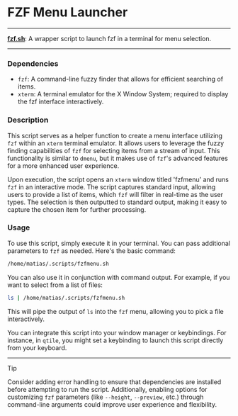 # FZF Menu Launcher

---

**[fzf.sh](/fzf.sh)**: A wrapper script to launch fzf in a terminal for menu selection.

---

### Dependencies

- `fzf`: A command-line fuzzy finder that allows for efficient searching of items.
- `xterm`: A terminal emulator for the X Window System; required to display the fzf interface interactively.

### Description

This script serves as a helper function to create a menu interface utilizing `fzf` within an `xterm` terminal emulator. It allows users to leverage the fuzzy finding capabilities of `fzf` for selecting items from a stream of input. This functionality is similar to `dmenu`, but it makes use of `fzf`'s advanced features for a more enhanced user experience.

Upon execution, the script opens an `xterm` window titled 'fzfmenu' and runs `fzf` in an interactive mode. The script captures standard input, allowing users to provide a list of items, which `fzf` will filter in real-time as the user types. The selection is then outputted to standard output, making it easy to capture the chosen item for further processing.

### Usage

To use this script, simply execute it in your terminal. You can pass additional parameters to `fzf` as needed. Here's the basic command:

```bash
/home/matias/.scripts/fzfmenu.sh
```

You can also use it in conjunction with command output. For example, if you want to select from a list of files:

```bash
ls | /home/matias/.scripts/fzfmenu.sh
```

This will pipe the output of `ls` into the `fzf` menu, allowing you to pick a file interactively.

You can integrate this script into your window manager or keybindings. For instance, in `qtile`, you might set a keybinding to launch this script directly from your keyboard.

---

> [!TIP]  
> Consider adding error handling to ensure that dependencies are installed before attempting to run the script. Additionally, enabling options for customizing `fzf` parameters (like `--height`, `--preview`, etc.) through command-line arguments could improve user experience and flexibility.
